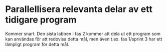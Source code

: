 # Parallellisera relevanta delar av ett tidigare program

Kommer snart. Den sista labben i fas 2 kommer att dela ut ett
program som kan användas för att redovisa detta mål, men även
t.ex. fas 1/sprint 3 har ett lämpligt program för detta mål.
